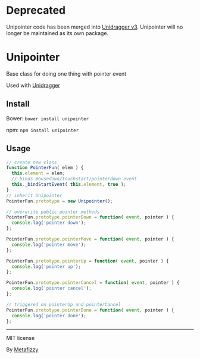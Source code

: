 # Deprecated

Unipointer code has been merged into [Unidragger v3](https://github.com/metafizzy/unidragger). Unipointer will no longer be maintained as its own package.

# Unipointer

Base class for doing one thing with pointer event

Used with [Unidragger](https://github.com/metafizzy/unidragger)

## Install

Bower: `bower install unipointer`

npm: `npm install unipointer`

## Usage

``` js
// create new class
function PointerFun( elem ) {
  this.element = elem;
  // binds mousedown/touchstart/pointerdown event
  this._bindStartEvent( this.element, true );
}
// inherit Unipointer
PointerFun.prototype = new Unipointer();

// overwrite public pointer methods
PointerFun.prototype.pointerDown = function( event, pointer ) {
  console.log('pointer down');
};

PointerFun.prototype.pointerMove = function( event, pointer ) {
  console.log('pointer move');
};

PointerFun.prototype.pointerUp = function( event, pointer ) {
  console.log('pointer up');
};

PointerFun.prototype.pointerCancel = function( event, pointer ) {
  console.log('pointer cancel');
};

// triggered on pointerUp and pointerCancel 
PointerFun.prototype.pointerDone = function( event, pointer ) {
  console.log('pointer done');
};
```

---

MIT license

By [Metafizzy](https://metafizzy.co)
